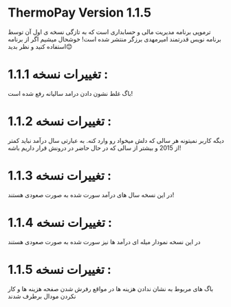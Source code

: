 # ThermoPay Version 1.1.5

ترموپی برنامه مدیریت مالی و حسابداری است که به تازگی نسخه ی اول آن توسط برنامه نویس قدرتمند امیرمهدی برزگر منتشر شده است!
خوشحال میشیم اگر از برنامه استفاده کنید و نظر بدید😊

# تغییرات نسخه 1.1.1 : 
باگ غلط نشون دادن درامد سالیانه رفع شده است!

# تغییرات نسخه 1.1.2 : 
دیگه کاربر نمیتونه هر سالی که دلش میخواد رو وارد کنه. به عبارتی سال درآمد نباید کمتر از 2015 و بیشتر از سالی که در حال حاضر در درونش قرار داریم باشه!

# تغییرات نسخه 1.1.3 : 
در این نسخه سال های درآمد سورت شده به صورت صعودی هستند!

# تغییرات نسخه 1.1.4 : 
در این نسخه نمودار میله ای درآمد ها نیز سورت شده به صورت صعودی هستند

# تغییرات نسخه 1.1.5 : 
باگ های مربوط به نشان ندادن هزینه ها در مواقع رفرش شدن صفحه هزینه ها و کار نکردن مودال برطرف شدند